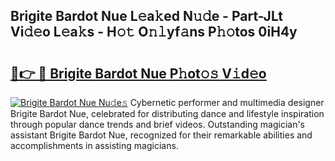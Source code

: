 ## Brigite Bardot Nue L𝚎a𝚔ed N𝚞𝚍e - Part-JLt Vi𝚍𝚎o L𝚎a𝚔s - H𝚘𝚝 O𝚗𝚕yf𝚊ns P𝚑𝚘tos 0iH4y

# <h2><a href="http://kfc68bc.oniu.top/?m=Brigite+Bardot+Nue">🔗👉 🔴 Brigite Bardot Nue P𝚑ot𝚘𝚜 V𝚒d𝚎o</a></h2>

[![Brigite Bardot Nue Nu𝚍e𝚜](https://i.imgur.com/0qMVB7G.gif)](http://kfc68bc.oniu.top/?m=Brigite+Bardot+Nue)
Cybernetic performer and multimedia designer Brigite Bardot Nue, celebrated for distributing dance and lifestyle inspiration through popular dance trends and brief videos. Outstanding magician's assistant Brigite Bardot Nue, recognized for their remarkable abilities and accomplishments in assisting magicians.  
